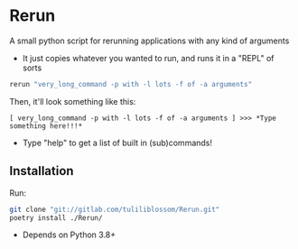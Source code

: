 # Rerun
A small python script for rerunning applications with any kind of arguments
- It just copies whatever you wanted to run, and runs it in a "REPL" of sorts

```sh
rerun "very_long_command -p with -l lots -f of -a arguments"
```

Then, it'll look something like this:
```
[ very_long_command -p with -l lots -f of -a arguments ] >>> *Type something here!!!*
```

- Type "help" to get a list of built in (sub)commands! 

## Installation
Run:
```sh
git clone "git://gitlab.com/tuliliblossom/Rerun.git"
poetry install ./Rerun/
```
- Depends on Python 3.8+
